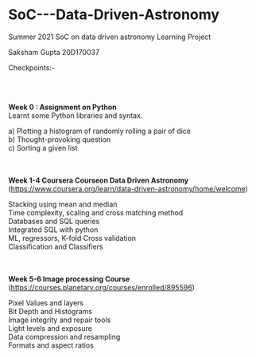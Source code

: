 # SoC---Data-Driven-Astronomy
Summer 2021 SoC on data driven astronomy
Learning Project

Saksham Gupta	 20D170037


Checkpoints:-

<br />
<br />

<b>Week 0 : Assignment on Python</b><br />
Learnt some Python libraries and syntax.<br />

a) Plotting a histogram of randomly rolling a pair of dice<br />
b) Thought-provoking question<br />
c) Sorting a given list<br />
<br />
<br />

<b>Week 1-4 Coursera Courseon Data Driven Astronomy</b><br />
(https://www.coursera.org/learn/data-driven-astronomy/home/welcome)
<br />

Stacking using mean and median<br />
Time complexity, scaling and cross matching method<br />
Databases and SQL queries<br />
Integrated SQL with python<br />
ML, regressors, K-fold Cross validation<br />
Classification and Classifiers<br />
<br />
<br />

<b>Week 5-6 Image processing Course</b><br />
(https://courses.planetary.org/courses/enrolled/895596)
<br />

Pixel Values and layers<br />
Bit Depth and Histograms<br />
Image integrity and repair tools<br />
Light levels and exposure<br />
Data compression and resampling<br />
Formats and aspect ratios<br />










